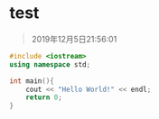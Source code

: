 # test

> 2019年12月5日21:56:01

```c++
#include <iostream>
using namespace std;

int main(){
	cout << "Hello World!" << endl;
	return 0;
}
```